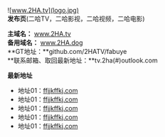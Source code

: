 ![www.2HA.tv](logo.jpg)  
**发布页**(二哈TV，二哈影视，二哈视频，二哈电影)  

 **主域名：** www.2HA.tv  
 **备用域名：** www.2HA.dog  
 **GT地址：**github.com/2HATV/fabuye  
 **联系邮箱、取回最新地址：**tv.2ha(#)outlook.com  

**最新地址**
* 地址01：[ffjjkffkj.com](http://fgrhhhj.org/)
* 地址01：[ffjjkffkj.com](http://fgrhhhj.org/)
* 地址01：[ffjjkffkj.com](http://fgrhhhj.org/)
* 地址01：[ffjjkffkj.com](http://fgrhhhj.org/)
* 地址01：[ffjjkffkj.com](http://fgrhhhj.org/)
